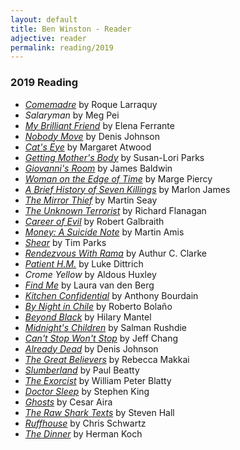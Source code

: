```yaml
---
layout: default
title: Ben Winston - Reader
adjective: reader
permalink: reading/2019
---
```


### 2019 Reading

+ [*Comemadre*](https://www.indiebound.org/book/9781566895156) by Roque Larraquy
+ *Salaryman* by Meg Pei
+ [*My Brilliant Friend*](https://www.indiebound.org/book/9781609450786) by Elena Ferrante
+ [*Nobody Move*](https://www.indiebound.org/book/9780374222901) by Denis Johnson
+ [*Cat's Eye*](https://www.indiebound.org/book/9780553282474) by Margaret Atwood
+ [*Getting Mother's Body*](https://www.indiebound.org/book/9780812968002) by Susan-Lori Parks
+ [*Giovanni's Room*](https://www.indiebound.org/book/9780345806567) by James Baldwin
+ [*Woman on the Edge of Time*](https://www.indiebound.org/book/9780449210826) by Marge Piercy
+ [*A Brief History of Seven Killings*](https://www.indiebound.org/book/9781594633942) by Marlon James
+ [*The Mirror Thief*](https://www.indiebound.org/book/9781612195148) by Martin Seay
+ [*The Unknown Terrorist*](https://www.indiebound.org/book/9780802143549) by Richard Flanagan
+ [*Career of Evil*](https://www.indiebound.org/book/9780316349932) by Robert Galbraith
+ [*Money: A Suicide Note*](https://www.indiebound.org/book/9780140088915) by Martin Amis
+ [*Shear*](https://www.indiebound.org/book/9780802133601) by Tim Parks
+ [*Rendezvous With Rama*](https://www.indiebound.org/book/9780613069496) by Authur C. Clarke
+ [*Patient H.M.*](https://www.indiebound.org/book/9780812982527) by Luke Dittrich
+ *Crome Yellow* by Aldous Huxley
+ [*Find Me*](https://www.indiebound.org/book/9780374536077) by Laura van den Berg
+ [*Kitchen Confidential*](https://www.indiebound.org/book/9780060899226) by Anthony Bourdain
+ [*By Night in Chile*](https://www.indiebound.org/book/9780811215473) by Roberto Bola&ntilde;o
+ [*Beyond Black*](https://www.indiebound.org/book/9780312426057) by Hilary Mantel
+ [*Midnight's Children*](https://www.indiebound.org/book/9780812976533) by Salman Rushdie
+ [*Can't Stop Won't Stop*](https://www.indiebound.org/book/9780312425791) by Jeff Chang
+ [*Already Dead*](https://www.indiebound.org/book/9780060929091) by Denis Johnson
+ [*The Great Believers*](https://www.indiebound.org/book/9780735223523) by Rebecca Makkai
+ [*Slumberland*](https://www.indiebound.org/book/9781596912403) by Paul Beatty
+ [*The Exorcist*](https://www.indiebound.org/book/9780061007224) by William Peter Blatty
+ [*Doctor Sleep*](https://www.indiebound.org/book/9781476727653) by Stephen King
+ [*Ghosts*](https://www.indiebound.org/book/9780811217422) by Cesar Aira
+ [*The Raw Shark Texts*](https://www.indiebound.org/book/9781847671745) by Steven Hall
+ [*Ruffhouse*](https://www.indiebound.org/book/9781635765991) by Chris Schwartz
+ [*The Dinner*](https://www.indiebound.org/book/9780385346856) by Herman Koch

